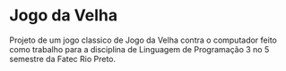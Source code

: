 # Jogo da Velha

Projeto de um jogo classico de Jogo da Velha contra o computador feito como trabalho para a disciplina de Linguagem de Programação 3 no 5 semestre da Fatec Rio Preto.

